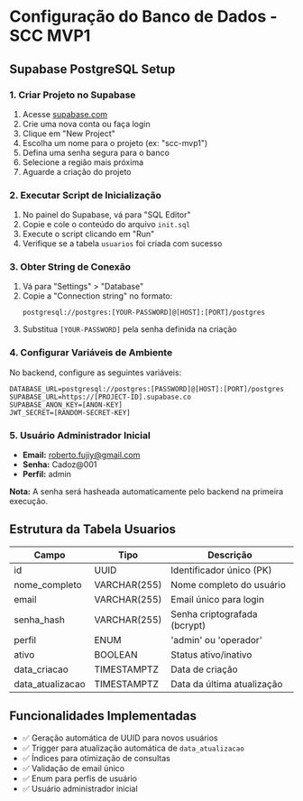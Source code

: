 # Configuração do Banco de Dados - SCC MVP1

## Supabase PostgreSQL Setup

### 1. Criar Projeto no Supabase
1. Acesse [supabase.com](https://supabase.com)
2. Crie uma nova conta ou faça login
3. Clique em "New Project"
4. Escolha um nome para o projeto (ex: "scc-mvp1")
5. Defina uma senha segura para o banco
6. Selecione a região mais próxima
7. Aguarde a criação do projeto

### 2. Executar Script de Inicialização
1. No painel do Supabase, vá para "SQL Editor"
2. Copie e cole o conteúdo do arquivo `init.sql`
3. Execute o script clicando em "Run"
4. Verifique se a tabela `usuarios` foi criada com sucesso

### 3. Obter String de Conexão
1. Vá para "Settings" > "Database"
2. Copie a "Connection string" no formato:
   ```
   postgresql://postgres:[YOUR-PASSWORD]@[HOST]:[PORT]/postgres
   ```
3. Substitua `[YOUR-PASSWORD]` pela senha definida na criação

### 4. Configurar Variáveis de Ambiente
No backend, configure as seguintes variáveis:
```env
DATABASE_URL=postgresql://postgres:[PASSWORD]@[HOST]:[PORT]/postgres
SUPABASE_URL=https://[PROJECT-ID].supabase.co
SUPABASE_ANON_KEY=[ANON-KEY]
JWT_SECRET=[RANDOM-SECRET-KEY]
```

### 5. Usuário Administrador Inicial
- **Email:** roberto.fujiy@gmail.com
- **Senha:** Cadoz@001
- **Perfil:** admin

**Nota:** A senha será hasheada automaticamente pelo backend na primeira execução.

## Estrutura da Tabela Usuarios

| Campo | Tipo | Descrição |
|-------|------|-----------|
| id | UUID | Identificador único (PK) |
| nome_completo | VARCHAR(255) | Nome completo do usuário |
| email | VARCHAR(255) | Email único para login |
| senha_hash | VARCHAR(255) | Senha criptografada (bcrypt) |
| perfil | ENUM | 'admin' ou 'operador' |
| ativo | BOOLEAN | Status ativo/inativo |
| data_criacao | TIMESTAMPTZ | Data de criação |
| data_atualizacao | TIMESTAMPTZ | Data da última atualização |

## Funcionalidades Implementadas
- ✅ Geração automática de UUID para novos usuários
- ✅ Trigger para atualização automática de `data_atualizacao`
- ✅ Índices para otimização de consultas
- ✅ Validação de email único
- ✅ Enum para perfis de usuário
- ✅ Usuário administrador inicial

